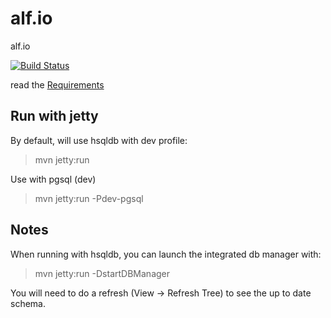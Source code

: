 alf.io
========

alf.io

[![Build Status](https://travis-ci.org/exteso/alf.io.png?branch=master)](https://travis-ci.org/exteso/alf.io)

read the [Requirements](https://github.com/exteso/alf.io/wiki/Requirements)

## Run with jetty


By default, will use hsqldb with dev profile:

>mvn jetty:run

Use with pgsql (dev)

>mvn jetty:run -Pdev-pgsql


## Notes


When running with hsqldb, you can launch the integrated db manager with:

>mvn jetty:run -DstartDBManager

You will need to do a refresh (View -> Refresh Tree) to see the up to date schema.